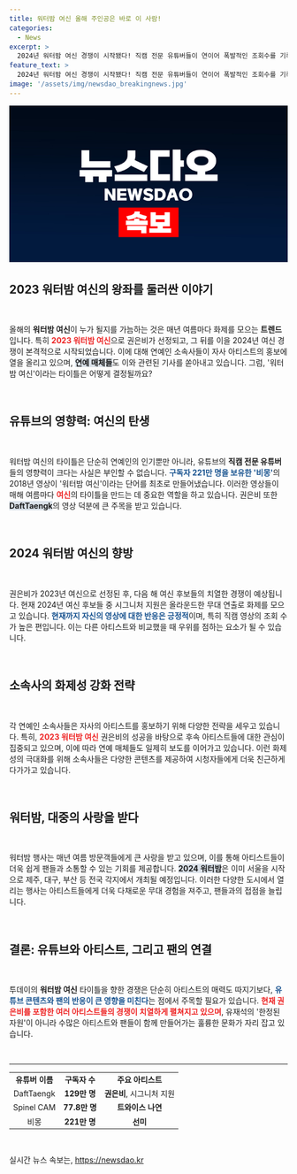 ```yaml
---
title: 워터밤 여신 올해 주인공은 바로 이 사람!
categories:
  - News
excerpt: >
  2024년 워터밤 여신 경쟁이 시작됐다! 직캠 전문 유튜버들이 연이어 폭발적인 조회수를 기록하며 뜨거운 화제 속에 아이돌들의 운명이 결정된다. 과연 누가 다음 여신의 자리를 차지할까? 클릭하고 확인해보세요!
feature_text: >
  2024년 워터밤 여신 경쟁이 시작됐다! 직캠 전문 유튜버들이 연이어 폭발적인 조회수를 기록하며 뜨거운 화제 속에 아이돌들의 운명이 결정된다. 과연 누가 다음 여신의 자리를 차지할까? 클릭하고 확인해보세요!
image: '/assets/img/newsdao_breakingnews.jpg'
---
```


<p><img src="/assets/img/newsdao_breakingnews.jpg" alt="implanttips 속보" /></p>

<h2 data-ke-size="size26">2023 워터밤 여신의 왕좌를 둘러싼 이야기</h2>

<p data-ke-size="size16">&nbsp;</p>

<p>올해의 <b>워터밤 여신</b>이 누가 될지를 가늠하는 것은 매년 여름마다 화제를 모으는 <b>트렌드</b>입니다. 특히 <b><span style="color: #ee2323;">2023 워터밤 여신</span></b>으로 권은비가 선정되고, 그 뒤를 이을 2024년 여신 경쟁이 본격적으로 시작되었습니다. 이에 대해 연예인 소속사들이 자사 아티스트의 홍보에 열을 올리고 있으며, <b><span style="background-color: #21538527;">연예 매체들</span></b>도 이와 관련된 기사를 쏟아내고 있습니다. 그럼, '워터밤 여신'이라는 타이틀은 어떻게 결정될까요? </p>

<p data-ke-size="size16">&nbsp;</p>

<h2 data-ke-size="size26">유튜브의 영향력: 여신의 탄생</h2>

<p data-ke-size="size16">&nbsp;</p>

<p>워터밤 여신의 타이틀은 단순히 연예인의 인기뿐만 아니라, 유튜브의 <b>직캠 전문 유튜버</b>들의 영향력이 크다는 사실은 부인할 수 없습니다. <b><span style="color: #1a5490;">구독자 221만 명을 보유한 '비몽'</span></b>의 2018년 영상이 '워터밤 여신'이라는 단어를 최초로 만들어냈습니다. 이러한 영상들이 매해 여름마다 <b><span style="color: #ee2323;">여신</span></b>의 타이틀을 만드는 데 중요한 역할을 하고 있습니다. 권은비 또한 <b><span style="background-color: #21538527;">DaftTaengk</span></b>의 영상 덕분에 큰 주목을 받고 있습니다.</p>

<p data-ke-size="size16">&nbsp;</p>

<h2 data-ke-size="size26">2024 워터밤 여신의 향방</h2>

<p data-ke-size="size16">&nbsp;</p>

<p>권은비가 2023년 여신으로 선정된 후, 다음 해 여신 후보들의 치열한 경쟁이 예상됩니다. 현재 2024년 여신 후보들 중 시그니처 지원은 올라운드한 무대 연출로 화제를 모으고 있습니다. <b><span style="color: #1a5490;">현재까지 자신의 영상에 대한 반응은 긍정적</span></b>이며, 특히 직캠 영상의 조회 수가 높은 편입니다. 이는 다른 아티스트와 비교했을 때 우위를 점하는 요소가 될 수 있습니다. </p>

<p data-ke-size="size16">&nbsp;</p>

<h2 data-ke-size="size26">소속사의 화제성 강화 전략</h2>

<p data-ke-size="size16">&nbsp;</p>

<p>각 연예인 소속사들은 자사의 아티스트를 홍보하기 위해 다양한 전략을 세우고 있습니다. 특히, <b><span style="color: #ee2323;">2023 워터밤 여신</span></b> 권은비의 성공을 바탕으로 후속 아티스트들에 대한 관심이 집중되고 있으며, 이에 따라 연예 매체들도 일제히 보도를 이어가고 있습니다. 이런 화제성의 극대화를 위해 소속사들은 다양한 콘텐츠를 제공하여 시청자들에게 더욱 친근하게 다가가고 있습니다.</p>

<p data-ke-size="size16">&nbsp;</p>

<h2 data-ke-size="size26">워터밤, 대중의 사랑을 받다</h2>

<p data-ke-size="size16">&nbsp;</p>

<p>워터밤 행사는 매년 여름 방문객들에게 큰 사랑을 받고 있으며, 이를 통해 아티스트들이 더욱 쉽게 팬들과 소통할 수 있는 기회를 제공합니다. <b><span style="background-color: #21538527;">2024 워터밤</span></b>은 이미 서울을 시작으로 제주, 대구, 부산 등 전국 각지에서 개최될 예정입니다. 이러한 다양한 도시에서 열리는 행사는 아티스트들에게 더욱 다채로운 무대 경험을 져주고, 팬들과의 접점을 늘립니다.</p>

<p data-ke-size="size16">&nbsp;</p>

<h2 data-ke-size="size26">결론: 유튜브와 아티스트, 그리고 팬의 연결</h2>

<p data-ke-size="size16">&nbsp;</p>

<p>투데이의 <b>워터밤 여신</b> 타이틀을 향한 경쟁은 단순히 아티스트의 매력도 따지기보다, <b><span style="color: #1a5490;">유튜브 콘텐츠와 팬의 반응이 큰 영향을 미친다</span></b>는 점에서 주목할 필요가 있습니다. <b><span style="color: #ee2323;">현재 권은비를 포함한 여러 아티스트들의 경쟁이 치열하게 펼쳐지고 있으며</span></b>, 유재석의 '한정된 자원'이 아니라 수많은 아티스트와 팬들이 함께 만들어가는 훌륭한 문화가 자리 잡고 있습니다.</p>

<p data-ke-size="size16">&nbsp;</p>

<hr>

<table>
    <tr>
        <td style="text-align: center; height: 17px;"><b>유튜버 이름</b></td>
        <td style="text-align: center; height: 17px;"><b>구독자 수</b></td>
        <td style="text-align: center; height: 17px;"><b>주요 아티스트</b></td>
    </tr>
    <tr>
        <td style="text-align: center; height: 17px;">DaftTaengk</td>
        <td style="text-align: center; height: 17px;"><b>129만 명</b></td>
        <td style="text-align: center; height: 17px;"><b>권은비</b>, 시그니처 지원</td>
    </tr>
    <tr>
        <td style="text-align: center; height: 17px;">Spinel CAM</td>
        <td style="text-align: center; height: 17px;"><b>77.8만 명</b></td>
        <td style="text-align: center; height: 17px;"><b>트와이스 나연</b></td>
    </tr>
    <tr>
        <td style="text-align: center; height: 17px;">비몽</td>
        <td style="text-align: center; height: 17px;"><b>221만 명</b></td>
        <td style="text-align: center; height: 17px;"><b>선미</b></td>
    </tr>
</table>

<p data-ke-size="size16">&nbsp;</p>
실시간 뉴스 속보는, <a href="https://newsdao.kr" rel="dofollow">https://newsdao.kr</a>


